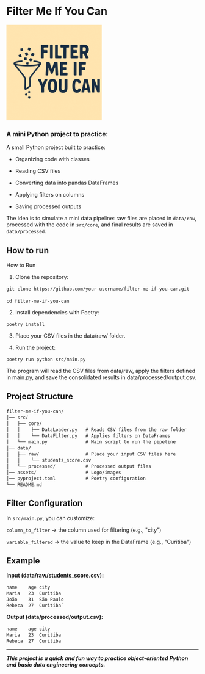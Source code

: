# Filter Me If You Can

<img src="assets/image.png" alt="Filter Me If You Can logo" width="250"/>

### A mini Python project to practice:

A small Python project built to practice:

- Organizing code with classes

- Reading CSV files

- Converting data into pandas DataFrames

- Applying filters on columns

- Saving processed outputs

The idea is to simulate a mini data pipeline: raw files are placed in ``data/raw``, processed with the code in ``src/core``, and final results are saved in ``data/processed``.


## How to run
How to Run

1. Clone the repository:
````
git clone https://github.com/your-username/filter-me-if-you-can.git

cd filter-me-if-you-can
````


2. Install dependencies with Poetry:

````
poetry install
````


3. Place your CSV files in the data/raw/ folder.

4. Run the project:

````
poetry run python src/main.py
````


The program will read the CSV files from data/raw, apply the filters defined in main.py, and save the consolidated results in data/processed/output.csv.

## Project Structure

````
filter-me-if-you-can/
│── src/
│   ├── core/  
│   │    ├── DataLoader.py   # Reads CSV files from the raw folder  
│   │    └── DataFilter.py   # Applies filters on DataFrames  
│   └── main.py              # Main script to run the pipeline  
│── data/  
│   ├── raw/                 # Place your input CSV files here  
│   │    └── students_score.csv  
│   └── processed/           # Processed output files  
│── assets/                  # Logo/images  
│── pyproject.toml           # Poetry configuration  
└── README.md

````

## Filter Configuration

In ``src/main.py``, you can customize:

``column_to_filter`` → the column used for filtering (e.g., "city")

``variable_filtered`` → the value to keep in the DataFrame (e.g., "Curitiba")

## Example
**Input (data/raw/students_score.csv):**
````
name	age	city
Maria	23	Curitiba
João	31	São Paulo
Rebeca	27	Curitiba`
````
**Output (data/processed/output.csv):**
````
name	age	city
Maria	23	Curitiba
Rebeca	27	Curitiba
````
----
**_This project is a quick and fun way to practice object-oriented Python and basic data engineering concepts._**
